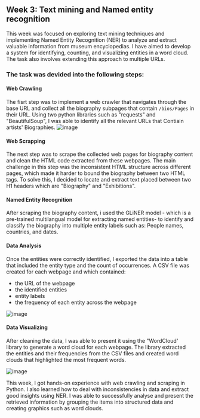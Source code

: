 
## **Week 3: Text mining and Named entity recognition**

This week was focused on exploring text mining techniques and implementing Named Entity Recognition (NER) to analyze and extract valuable information from museum encyclopedias. I have aimed to develop a system for identifying, counting, and visualizing entities in a word cloud. The task also involves extending this approach to multiple URLs.

### The task was devided into the following steps:

#### Web Crawling
The fisrt step was to implement a web crawler that navigates through the base URL and collect all the biography subpages that contain `/bios/Pages` in their URL. Using two python libraries such as "requests" and "BeautifulSoup", I was able to identify all the relevant URLs that Contiain artists' Biographies.
![image](https://github.com/user-attachments/assets/5c33be3c-4bb9-4bd5-9cd8-64be91e9d252)


#### Web Scrapping
The next step was to scrape the collected web pages for biography content and clean the HTML code extracted from these webpages. The main challenge in this step was the inconsistent HTML structure across different pages, which made it harder to bound the biography between two HTML tags. To solve this, I decided to locate and extract text placed between two H1 headers which are "Biography" and "Exhibitions".


#### Named Entity Recognition
After scraping the  biography content, i used the GLiNER model - which is a pre-trained multilangual model for extracting named entities- to identify and classify the biography into multiple entity labels such as: People names, countries, and dates.


#### Data Analysis
Once the entities were correctly identified, I exported the data into a table that included the entity type and the count of occurrences. A CSV file was created for each webpage and which contained: 
- the URL of the webpage
- the identified entities
- entity labels
- the frequency of each entity across the webpage

![image](https://github.com/user-attachments/assets/67ac5c51-855d-4805-a4c2-8b1c32f1b832)


#### Data Visualizing
After cleaning the data, I was able to present it using the "WordCloud' library to generate a word cloud for each webpage. The library extracted the entities and their frequencies from the CSV files and created word clouds that highlighted the most frequent words.

![image](https://github.com/user-attachments/assets/0154e571-8935-4873-a3aa-f175cd21d453)



This week, I got hands-on experience with web crawling and scraping in Python. I also learned how to deal with inconsistencies in data and extract good insights using NER. I was able to successfully analyse and present the retrieved information by grouping the items into structured data and creating graphics such as word clouds.


